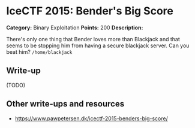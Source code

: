 # IceCTF 2015: Bender's Big Score

**Category:** Binary Exploitation
**Points:** 200
**Description:** 

There's only one thing that Bender loves more than Blackjack and that seems to be stopping him from having a secure blackjack server. Can you beat him? <code>/home/blackjack</code>

## Write-up

(TODO)

## Other write-ups and resources

* <https://www.pawpetersen.dk/icectf-2015-benders-big-score/>
